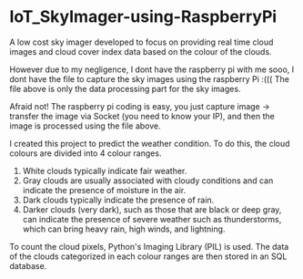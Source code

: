 # IoT_SkyImager-using-RaspberryPi

A low cost sky imager developed to focus on providing real time cloud images and cloud cover index data based on the colour of the clouds.

However due to my negligence, I dont have the raspberry pi with me sooo, I dont have the file to capture the sky images using the raspberry Pi :((( The file above is only the data processing part for the sky images.

Afraid not! The raspberry pi coding is easy, you just capture image -> transfer the image via Socket (you need to know your IP), and then the image is processed using the file above.

I created this project to predict the weather condition. To do this, the cloud colours are divided into 4 colour ranges.
1. White clouds typically indicate fair weather.
2. Gray clouds are usually associated with cloudy conditions and can indicate the presence of moisture in the air.
3. Dark clouds typically indicate the presence of rain.
4. Darker clouds (very dark), such as those that are black or deep gray, can indicate the presence of severe weather such as thunderstorms, which can bring heavy rain, high winds, and lightning.

To count the cloud pixels, Python's Imaging Library (PIL) is used.
The data of the clouds categorized in each colour ranges are then stored in an SQL database.
